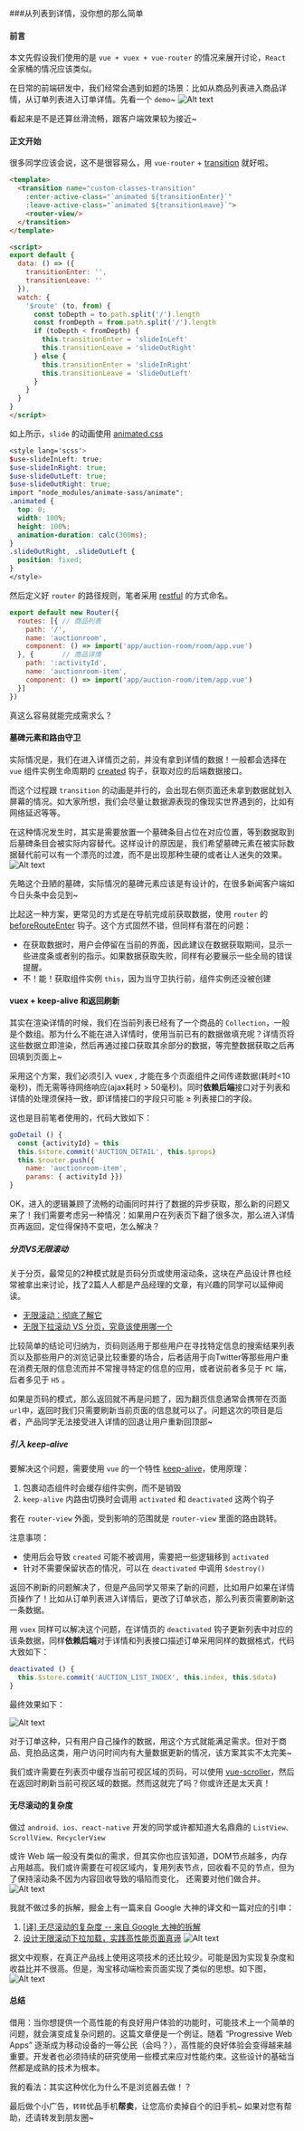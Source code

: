 ###从列表到详情，没你想的那么简单

#### 前言
本文先假设我们使用的是 `vue + vuex + vue-router` 的情况来展开讨论，`React` 全家桶的情况应该类似。

在日常的前端研发中，我们经常会遇到如题的场景：比如从商品列表进入商品详情，从订单列表进入订单详情。先看一个 `demo`~
![Alt text](./image/from_list_to_detail_1.gif)

看起来是不是还算丝滑流畅，跟客户端效果较为接近~

#### 正文开始
很多同学应该会说，这不是很容易么，用 `vue-router` + [transition](https://router.vuejs.org/zh-cn/advanced/transitions.html) 就好啦。

```html
<template>
  <transition name="custom-classes-transition"
    :enter-active-class="`animated ${transitionEnter}`"
    :leave-active-class="`animated ${transitionLeave}`">
    <router-view/>
  </transition>
</template>

<script>
export default {
  data: () => ({
    transitionEnter: '',
    transitionLeave: ''
  }),
  watch: {
    '$route' (to, from) {
      const toDepth = to.path.split('/').length
      const fromDepth = from.path.split('/').length
      if (toDepth < fromDepth) {
        this.transitionEnter = 'slideInLeft'
        this.transitionLeave = 'slideOutRight'
      } else {
        this.transitionEnter = 'slideInRight'
        this.transitionLeave = 'slideOutLeft'
      }
    }
  }
}
</script>
```

如上所示，`slide` 的动画使用 [animated.css](https://daneden.github.io/animate.css/)

```scss
<style lang='scss'>
$use-slideInLeft: true;
$use-slideInRight: true;
$use-slideOutLeft: true;
$use-slideOutRight: true;
import "node_modules/animate-sass/animate";
.animated {
  top: 0;
  width: 100%;
  height: 100%;
  animation-duration: calc(300ms);
}
.slideOutRight, .slideOutLeft {
  position: fixed;
}
</style>
```

然后定义好 `router` 的路径规则，笔者采用 [restful](http://www.ruanyifeng.com/blog/2014/05/restful_api.html) 的方式命名。

```javascript
export default new Router({
  routes: [{ // 商品列表
    path: '/',
    name: 'auctionroom',
    component: () => import('app/auction-room/room/app.vue')
  }, {       // 商品详情
    path: ':activityId',
    name: 'auctionroom-item',
    component: () => import('app/auction-room/item/app.vue')
  }]
})
```

真这么容易就能完成需求么？

#### 墓碑元素和路由守卫

实际情况是，我们在进入详情页之前，并没有拿到详情的数据！一般都会选择在 `vue` 组件实例生命周期的 [created](https://cn.vuejs.org/v2/guide/instance.html#实例生命周期) 钩子，获取对应的后端数据接口。

而这个过程跟 `transition` 的动画是并行的，会出现右侧页面还未拿到数据就划入屏幕的情况。如大家所想，我们会尽量让数据源表现的像现实世界遇到的，比如有网络延迟等等。

在这种情况发生时，其实是需要放置一个墓碑条目占位在对应位置，等到数据取到后墓碑条目会被实际内容替代。这样设计的原因是，我们希望墓碑元素在被实际数据替代前可以有一个漂亮的过渡，而不是出现那种生硬的或者让人迷失的效果。
![Alt text](./image/from_list_to_detail_1.png)

先略这个丑陋的墓碑，实际情况的墓碑元素应该是有设计的，在很多新闻客户端如今日头条中会见到~

比起这一种方案，更常见的方式是在导航完成前获取数据，使用 `router` 的 [beforeRouteEnter](https://router.vuejs.org/zh-cn/advanced/data-fetching.html) 钩子。这个方式固然不错，但同样有潜在的问题：

- 在获取数据时，用户会停留在当前的界面，因此建议在数据获取期间，显示一些进度条或者别的指示。如果数据获取失败，同样有必要展示一些全局的错误提醒。
- 不！能！获取组件实例 `this`，因为当守卫执行前，组件实例还没被创建

#### vuex + keep-alive 和返回刷新


其实在渲染详情的时候，我们在当前列表已经有了一个商品的 `Collection`，一般是个数组。那为什么不能在进入详情时，使用当前已有的数据做填充呢？详情页将这些数据立即渲染，然后再通过接口获取其余部分的数据，等完整数据获取之后再回填到页面上~

采用这个方案，我们必须引入 vuex , 才能在多个页面组件之间传递数据(耗时<10毫秒)，而无需等待网络响应(ajax耗时 > 50毫秒)。同时**依赖后端**接口对于列表和详情的处理须保持一致，即详情接口的字段只可能 ≥ 列表接口的字段。

这也是目前笔者使用的，代码大致如下：
``` javascript
goDetail () {
  const {activityId} = this
  this.$store.commit('AUCTION_DETAIL', this.$props)
  this.$router.push({
    name: 'auctionroom-item',
    params: { activityId }})
}
```

OK，进入的逻辑兼顾了流畅的动画同时并行了数据的异步获取，那么新的问题又来了！我们需要考虑另一种情况：如果用户在列表页下翻了很多次，那么进入详情页再返回，定位得保持不变吧，怎么解决？

##### 分页VS无限滚动

关于分页，最常见的2种模式就是页码分页或使用滚动条，这块在产品设计界也经常被拿出来讨论，找了2篇人人都是产品经理的文章，有兴趣的同学可以延伸阅读。
- [无限滚动：彻底了解它](http://www.woshipm.com/pd/132888.html)
- [无限下拉滚动 VS 分页，究竟该使用哪一个](http://www.woshipm.com/pd/350745.html)

比较简单的结论可归纳为，页码则适用于那些用户在寻找特定信息的搜索结果列表页以及那些用户的浏览记录比较重要的场合，后者适用于向Twitter等那些用户重在消费无限的信息流而并不常搜寻特定的信息的应用，或者说前者多见于 `PC` 端，后者多见于 `H5` 。

如果是页码的模式，那么返回就不再是问题了，因为翻页信息通常会携带在页面`url`中，返回时我们只需要刷新当前页面的信息就可以了。问题这次的项目是后者，产品同学无法接受进入详情的回退让用户重新回顶部~

##### 引入 keep-alive

要解决这个问题，需要使用 `vue` 的一个特性 [keep-alive](https://cn.vuejs.org/v2/api/#keep-alive)，使用原理：
1. 包裹动态组件时会缓存组件实例，而不是销毁
2. `keep-alive` 内路由切换时会调用 `activated` 和 `deactivated` 这两个钩子

套在 `router-view` 外面，受到影响的范围就是 `router-view` 里面的路由跳转。

注意事项：
- 使用后会导致 `created` 可能不被调用，需要把一些逻辑移到 `activated` 
- 针对不需要保留状态的情况，可以在 `deactivated` 中调用 `$destroy()`

返回不刷新的问题解决了，但是产品同学又带来了新的问题，比如用户如果在详情页操作了！比如从订单列表进入详情后，更改了订单状态，那么列表页需要刷新这一条数据。

用 `vuex` 同样可以解决这个问题，在详情页的 `deactivated` 钩子更新列表中对应的该条数据，同样**依赖后端**对于详情和列表接口描述订单采用同样的数据格式，代码大致如下：

``` javascript
deactivated () {
  this.$store.commit('AUCTION_LIST_INDEX', this.index, this.$data)
}
```

最终效果如下：

![Alt text](./image/from_list_to_detail_2.gif)

对于订单这种，只有用户自己操作的数据，用这个方式就能满足需求。但对于商品、竞拍品这类，用户访问时间内有大量数据更新的情况，该方案其实不太完美~

我们或许需要在列表页中缓存当前可视区域的页码，可以使用 [vue-scroller](https://github.com/wangdahoo/vue-scroller)，然后在返回时刷新当前可视区域的数据。然而这就完了吗？你或许还是太天真！

#### 无尽滚动的复杂度

做过 `android、ios、react-native` 开发的同学或许都知道大名鼎鼎的 `ListView、ScrollView、RecyclerView`

或许 Web 端一般没有类似的需求，但其实你也应该知道，DOM节点越多，内存占用越高。我们或许需要在可视区域内，复用列表节点，回收看不见的节点，但为了保持滚动条不因为内容回收导致的塌陷而变化， 还需要对他们做合并。
![Alt text](./image/from_list_to_detail_3.gif)

我就不做过多的拆解，掘金上有一篇来自 Google 大神的译文和一篇对应的引申：
1. [[译] 无尽滚动的复杂度 -- 来自 Google 大神的拆解](https://juejin.im/post/58a3c81e128fe10058c57a8b)
2. [设计无限滚动下拉加载，实践高性能页面真谛](https://juejin.im/post/58b545f0b123db005734634e)
![Alt text](./image/from_list_to_detail_2.png)

据文中观察，在真正产品线上使用这项技术的还比较少。可能是因为实现复杂度和收益比并不很高。但是，淘宝移动端检索页面实现了类似的思想。如下图，
![Alt text](./image/from_list_to_detail_3.png)

#### 总结

借用：当你想提供一个高性能的有良好用户体验的功能时，可能技术上一个简单的问题，就会演变成复杂问题的。这篇文章便是一个例证。随着 “Progressive Web Apps” 逐渐成为移动设备的一等公民（会吗？），高性能的良好体验会变得越来越重要。开发者也必须持续的研究使用一些模式来应对性能约束。这些设计的基础当然都是成熟的技术为根本。

我的看法：其实这种优化为什么不是浏览器去做！？

最后做个小广告，`转转`优品手机**帮卖**，让您高价卖掉自个的旧手机~
如果对您有帮助，还请转发到朋友圈~
